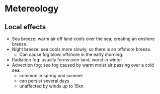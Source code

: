 # Metereology

## Local effects

- Sea breeze: warm air off land cools over the sea, creating an onshore breeze.
- Night breeze: sea cools more slowly, so there is an offshore breeze.
  - Can cause fog blowl offshore in the early morning.
- Radiation fog: usually forms over land, worst in winter
- Advection fog: sea fog caused by warm moist air passing over a cold sea.
  - common in spring and summer
  - can persist several days
  - unaffected by winds up to 15kn
